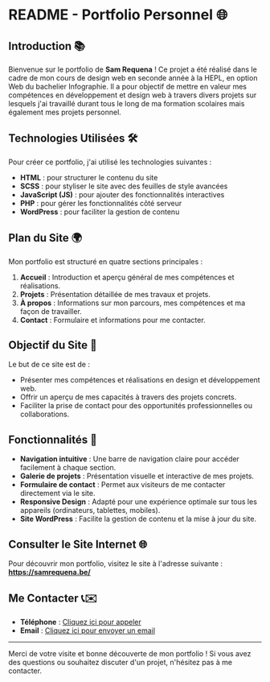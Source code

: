 # README - Portfolio Personnel 🌐

## Introduction 📚
Bienvenue sur le portfolio de **Sam Requena** ! Ce projet a été réalisé dans le cadre de mon cours de design web en seconde année à la HEPL, en option Web du bachelier Infographie. Il a pour objectif de mettre en valeur mes compétences en développement et design web à travers divers projets sur lesquels j'ai travaillé durant tous le long de ma formation scolaires mais également mes projets personnel.

## Technologies Utilisées 🛠️
Pour créer ce portfolio, j'ai utilisé les technologies suivantes :
- **HTML** : pour structurer le contenu du site
- **SCSS** : pour styliser le site avec des feuilles de style avancées
- **JavaScript (JS)** : pour ajouter des fonctionnalités interactives
- **PHP** : pour gérer les fonctionnalités côté serveur
- **WordPress** : pour faciliter la gestion de contenu

## Plan du Site 🌍
Mon portfolio est structuré en quatre sections principales :
1. **Accueil** : Introduction et aperçu général de mes compétences et réalisations.
2. **Projets** : Présentation détaillée de mes travaux et projets.
3. **À propos** : Informations sur mon parcours, mes compétences et ma façon de travailler.
4. **Contact** : Formulaire et informations pour me contacter.

## Objectif du Site 🎯
Le but de ce site est de :
- Présenter mes compétences et réalisations en design et développement web.
- Offrir un aperçu de mes capacités à travers des projets concrets.
- Faciliter la prise de contact pour des opportunités professionnelles ou collaborations.

## Fonctionnalités 🚀
- **Navigation intuitive** : Une barre de navigation claire pour accéder facilement à chaque section.
- **Galerie de projets** : Présentation visuelle et interactive de mes projets.
- **Formulaire de contact** : Permet aux visiteurs de me contacter directement via le site.
- **Responsive Design** : Adapté pour une expérience optimale sur tous les appareils (ordinateurs, tablettes, mobiles).
- **Site WordPress** : Facilite la gestion de contenu et la mise à jour du site.

## Consulter le Site Internet 🌐
Pour découvrir mon portfolio, visitez le site à l'adresse suivante : **https://samrequena.be/**

## Me Contacter 📞✉️
- **Téléphone** : [Cliquez ici pour appeler](tel:+32472860218)
- **Email** : [Cliquez ici pour envoyer un email](mailto:samrequena1510@gmail.com)

---

Merci de votre visite et bonne découverte de mon portfolio ! Si vous avez des questions ou souhaitez discuter d'un projet, n'hésitez pas à me contacter.
